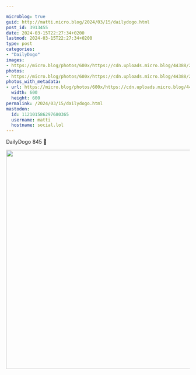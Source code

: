 ```yaml
---

microblog: true
guid: http://matti.micro.blog/2024/03/15/dailydogo.html
post_id: 3913455
date: 2024-03-15T22:27:34+0200
lastmod: 2024-03-15T22:27:34+0200
type: post
categories:
- "DailyDogo"
images:
- https://micro.blog/photos/600x/https://cdn.uploads.micro.blog/44388/2024/0280c7d379694409b36c7ffdd5259817.jpg
photos:
- https://micro.blog/photos/600x/https://cdn.uploads.micro.blog/44388/2024/0280c7d379694409b36c7ffdd5259817.jpg
photos_with_metadata:
- url: https://micro.blog/photos/600x/https://cdn.uploads.micro.blog/44388/2024/0280c7d379694409b36c7ffdd5259817.jpg
  width: 600
  height: 600
permalink: /2024/03/15/dailydogo.html
mastodon:
  id: 112101586297680365
  username: matti
  hostname: social.lol
---
```

DailyDogo 845 🐶

<img src="/media/uploads/2024/0280c7d379694409b36c7ffdd5259817.jpg" width="600" height="600" alt="" />
